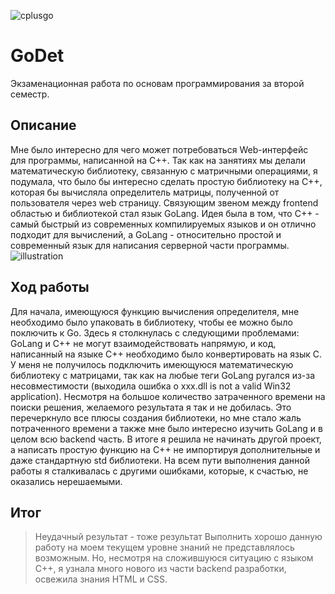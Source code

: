 ![cplusgo](https://user-images.githubusercontent.com/62110361/175644967-f5b39f92-abe1-4b9e-af5d-bdfe0bec3936.png)

# GoDet
Экзаменационная работа по основам программирования за второй семестр.

## Описание
Мне было интересно для чего может потребоваться Web-интерфейс для программы, написанной на C++.
Так как на занятиях мы делали математическую библиотеку, связанную с матричными операциями, я подумала, что было бы интересно сделать
простую библиотеку на C++, которая бы вычисляла определитель матрицы, полученной от пользователя через web страницу. 
Связующим звеном между frontend областью и библиотекой стал язык GoLang.
Идея была в том, что C++ - самый быстрый из современных компилируемых языков и он отлично подходит для вычислений, 
а GoLang - относительно простой и современный язык для написания серверной части программы.
![illustration](https://user-images.githubusercontent.com/62110361/175657144-dca481a3-9022-4951-9340-f736dbc35649.png)

## Ход работы
Для начала, имеющуюся функцию вычисления определителя, мне необходимо было упаковать в библиотеку, чтобы ее можно было поключить к Go.
Здесь я столкнулась с следующими проблемами: GoLang и C++ не могут взаимодействовать напрямую, и код, написанный на языке C++ необходимо было конвертировать на язык C.
У меня не получилось подключить имеющуюся математическую библиотеку с матрицами, так как на любые теги <include> GoLang ругался из-за несовместимости
(выходила ошибка о xxx.dll is not a valid Win32 application).
Несмотря на большое количество затраченного времени на поиски решения, желаемого результата я так и не добилась.
Это перечеркнуло все плюсы создания библиотеки, но мне стало жаль потраченного времени а также мне было интересно изучить GoLang и в целом всю backend часть.
В итоге я решила не начинать другой проект, а написать простую функцию на C++ не импортируя дополнительные и даже стандартную std библиотеки.
На всем пути выполнения данной работы я сталкивалась с другими ошибками, которые, к счастью, не оказались нерешаемыми.
  
## Итог
> Неудачный результат - тоже результат
Выполнить хорошо данную работу на моем текущем уровне знаний не представлялось возможным.
Но, несмотря на сложившуюся ситуацию с языком C++, я узнала много нового из части backend разработки, освежила знания HTML и CSS.
  
